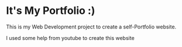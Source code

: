 # It's My Portfolio :)


This is my Web Development project to create a self-Portfolio website.

I used some help from youtube to create this website

